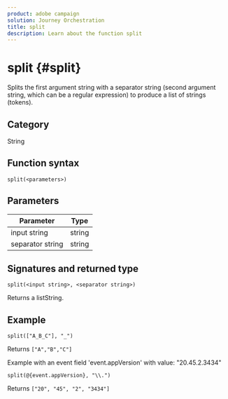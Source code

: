 ```yaml
---
product: adobe campaign
solution: Journey Orchestration
title: split
description: Learn about the function split
---
```


# split {#split}

Splits the first argument string with a separator string (second argument string, which can be a regular expression) to produce a list of strings (tokens).	

## Category

String

## Function syntax

`split(<parameters>)`

## Parameters

|Parameter| Type|
|-----------|------------------|
|input string|string|
|separator string|string|

## Signatures and returned type

`split(<input string>, <separator string>)`

Returns a listString.

## Example

`split(["A_B_C"], "_")`

Returns `["A","B","C"]`

Example with an event field 'event.appVersion' with value: "20.45.2.3434"

`split(@{event.appVersion}, "\\.")`

Returns `["20", "45", "2", "3434"]`

